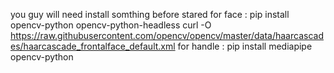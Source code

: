 you guy will need install somthing before stared 
for face :
pip install opencv-python opencv-python-headless
curl -O https://raw.githubusercontent.com/opencv/opencv/master/data/haarcascades/haarcascade_frontalface_default.xml
for handle :
pip install mediapipe opencv-python

